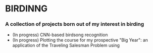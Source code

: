 # BIRDINNG
### A collection of projects born out of my interest in birding

* (In progress) CNN-based birdsong recognition
* (In progress) Plotting the course for my prospective "Big Year": an application of the Traveling Salesman Problem using 
